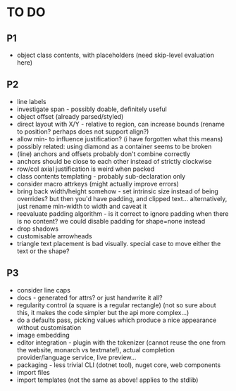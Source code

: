 TO DO
=====

P1
--
* object class contents, with placeholders (need skip-level evaluation here)

P2
--
* line labels
* investigate span - possibly doable, definitely useful
* object offset (already parsed/styled)
* direct layout with X/Y - relative to region, can increase bounds (rename to position? perhaps does not support align?)
* allow min- to influence justification? (i have forgotten what this means)
* possibly related: using diamond as a container seems to be broken
* (line) anchors and offsets probably don't combine correctly
* anchors should be close to each other instead of strictly clockwise
* row/col axial justification is weird when packed
* class contents templating - probably sub-declaration only 
* consider macro attrkeys (might actually improve errors)
* bring back width/height somehow - set intrinsic size instead of being overrides? but then you'd have padding, and clipped text... alternatively, just rename min-width to width and caveat it
* reevaluate padding algorithm - is it correct to ignore padding when there is no content? we could disable padding for shape=none instead
* drop shadows
* customisable arrowheads
* triangle text placement is bad visually. special case to move either the text or the shape?

P3
--
* consider line caps
* docs - generated for attrs? or just handwrite it all?
* regularity control (a square is a regular rectangle) (not so sure about this, it makes the code simpler but the api more complex...)
* do a defaults pass, picking values which produce a nice appearance without customisation
* image embedding 
* editor integration - plugin with the tokenizer (cannot reuse the one from the website, monarch vs textmate!), actual completion provider/language service, live preview...
* packaging - less trivial CLI (dotnet tool), nuget core, web components
* import files
* import templates (not the same as above! applies to the stdlib)